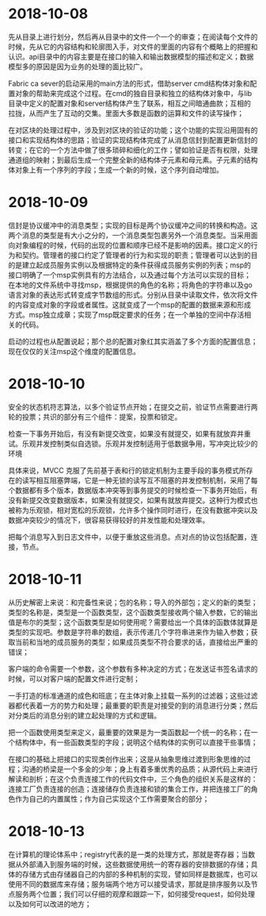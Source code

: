 # 2018-10-08

先从目录上进行划分，然后再从目录中的文件一个一个的审查；在阅读每个文件的时候，先从它的内容结构和轮廓图入手，对文件的里面的内容有个概略上的把握和认识。api目录中的内容主要是在接口的输入和输出数据模型的描述和定义；数据模型多的原因是因为业务的处理的面比较广。

Fabric ca sever的启动采用的main方法的形式，借助server cmd结构体对象和配置对象的帮助来完成这个过程。在cmd的独自目录和独立的结构体对象中，与lib目录中定义的配置对象和server结构体产生了联系，相互之间暗通曲款；互相的拉拢，从而产生了互动的交集。里面大多数是函数的运算和文件的读写操作；

在对区块的处理过程中，涉及到对区块的验证的功能；这个功能的实现沿用固有的接口和实现结构体的思路；验证的实现结构体完成了从消息信封到配置更新信封的转变；在它的一个方法中做了很多琐碎和细化的工作；譬如验证是否有权限，处理通道组的映射；到最后生成一个完整全新的结构体子元素和母元素。子元素的结构体对象上有一个序列的字段；生成一个新的时候，这个序列自动增加。

# 2018-10-09

信封是协议缓冲中的消息类型；实现的目标是两个协议缓冲之间的转换和构造。这两个消息的类型是有大小之分的，一个消息类型包裹另外一个消息类型。当采用面向对象编程的时候，代码的出现的位置和顺序已经不是影响的因素。接口定义的行为和契约。管理者的接口约定了管理者的行为和实现的职责；管理者可以达到的目的是建立起成员服务实例以及根据特定的条件获得成员服务实例的列表；msp的接口明确了一个msp实例具有的方法结合，以及通过每个方法可以实现的目标；在本地的文件系统中寻找msp，根据提供的角色的名称；将角色的字符串以及go语言对象的表达形式转变成字节数组的形式。分别从目录中读取文件，依次将文件的内容变成对象的字段或者属性。这就变成了一个msp的配置的数据来源和形成方式。msp独立成章；实现了msp既定要求的任务；在一个单独的空间中存活相关的代码。

启动的过程也从配置说起；那个总的配置对象红其实涵盖了多个方面的配置信息；现在仅仅的关注msp这个维度的配置信息。

# 2018-10-10

安全的状态机符志算法，以多个验证节点开始；在提交之前，验证节点需要进行两轮的投票；共识的部分有三个组件：提案，投票和锁定。

检查一下事务开始后，有没有新提交改变，如果没有就提交，如果有就放弃并重试。乐观并发控制类似自选锁。乐观并发控制适用于低数据争用，写冲突比较少的环境

具体来说，MVCC 克服了先前基于表和行的锁定机制为主要手段的事务模式所存在的读写相互阻塞弊端，它是一种无锁的读写互不阻塞的并发控制机制，采用了每个数据都有多个版本，数据版本冲突等到事务提交的时候检查一下事务开始后，有没有新提交改变数据版本，如果没有就提交，如果有就放弃提交。这种行为模式也被称为乐观锁，相对宽松的乐观锁，允许多个操作同时进行，在没有数据冲突以及数据冲突较少的情况下，很容易获得较好的并发性能和处理效率。

把每个消息写入到日志文件中，以便于重放这些消息。点对点的协议包括配置，连接，节点。

# 2018-10-11

从历史解密上来说：和完备性来说；包的名称；导入的外部包；定义的新的类型；类型的名称是，类型是一个函数类型，这个函数类型接收两个输入参数，它的输出值是布尔的类型；这个函数类型是如何使用呢？需要给出一个具体的函数体就算是类型的实现吧。参数是字符串的数组，表示传递几个字符串进来作为输入参数；获取当前和当地的成员服务的类型；如果成员类型不符合要求的话，直接给出严重的错误；

客户端的命令需要一个参数，这个参数有多种决定的方式；在发送证书签名请求的时候，可以对客户端的配置文件进行定制；

一手打造的标准通道的成色和班底；在主体对象上挂载一系列的过滤器；这些过滤器都代表着一方的势力和处理；最重要的职责是对接受的到的消息进行分类；然后对分类后的消息分别的建立起处理的方式和逻辑。

把一个函数使用类型来定义，最重要的效果是为一类函数起一个统一的名称；在一个结构体中，有一些函数类型的字段；说明这个结构体的实例可以直接干些事情；

在接口的基础上把接口的实现类创作出来；这是从抽象思维过渡到形象思维的过程；沟通的桥梁是一个多金的少年；身上有着多重优秀的品质；从源代码上来进行解读和剖析；在这个负责连接工作的代码文件中，三个角色的组织关系是这样的：连接工厂负责连接的创造；连接储存负责连接和锁的集合工作，并把连接工厂的角色作为自己的内置属性；作为自己实现这个工作需要聚合的部分；

# 2018-10-13

在计算机的理论体系中；registry代表的是一类的处理方式，那就是寄存器；当数据从外部涌入到服务端的时候，这些数据使用统一的寄存器的安排数据的存储；具体的存储方式由存储器自己的内部的多种机制的实现，譬如同样是数据库，也可以使用不同的数据库来存储；服务端两个地方可以接受请求，那就是排序服务以及节点服务两个位置；我们可以仔细的观摩和跟踪一下，如何接受request，如何处理以及如何可以改进的地方；
